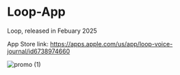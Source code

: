 # Loop-App
Loop, released in Febuary 2025

App Store link: https://apps.apple.com/us/app/loop-voice-journal/id6738974660

![promo (1)](https://github.com/user-attachments/assets/21783cb1-3928-497a-8fdb-5fe320cba141)
